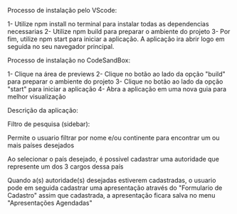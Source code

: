 Processo de instalação pelo VScode:

1- Utilize npm install no terminal para instalar todas as dependencias necessarias
2- Utilize npm build para preparar o ambiente do projeto
3- Por fim, utilize npm start para iniciar a aplicação. A aplicação ira abrir logo em seguida no seu navegador principal.

Processo de instalação no CodeSandBox:

1- Clique na área de previews
2- Clique no botão ao lado da opção "build" para preparar o ambiente do projeto
3- Clique no botão ao lado da opção "start" para iniciar a aplicação 
4- Abra a aplicação em uma nova guia para melhor visualização

Descrição da aplicação:

Filtro de pesquisa (sidebar):

Permite o usuario filtrar por nome e/ou continente para encontrar um ou mais países desejados

Ao selecionar o país desejado, é possivel cadastrar uma autoridade que represente um dos 3 cargos dessa país

Quando a(s) autoridade(s) desejadas estiverem cadastradas, o usuario pode em seguida cadastrar uma apresentação através do "Formulario de Cadastro"
assim que cadastrada, a apresentação ficara salva no menu "Apresentações Agendadas"






